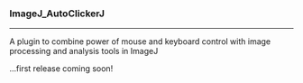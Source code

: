 ### **ImageJ_AutoClickerJ**
-------------------------------------------
A plugin to combine power of mouse and keyboard control with image processing and analysis tools in ImageJ

...first release coming soon!
